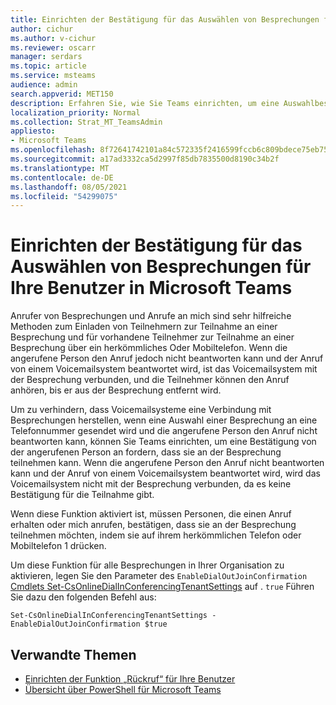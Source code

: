 ```yaml
---
title: Einrichten der Bestätigung für das Auswählen von Besprechungen für Ihre Benutzer in Microsoft Teams
author: cichur
ms.author: v-cichur
ms.reviewer: oscarr
manager: serdars
ms.topic: article
ms.service: msteams
audience: admin
search.appverid: MET150
description: Erfahren Sie, wie Sie Teams einrichten, um eine Auswahlbestätigung an fordern, um zu verhindern, dass Voicemailsysteme eine Verbindung mit Besprechungen herstellen, wenn die angerufene Person den Anruf nicht beantworten kann.
localization_priority: Normal
ms.collection: Strat_MT_TeamsAdmin
appliesto:
- Microsoft Teams
ms.openlocfilehash: 8f72641742101a84c572335f2416599fccb6c809bdece75eb75c4db6ff95067c
ms.sourcegitcommit: a17ad3332ca5d2997f85db7835500d8190c34b2f
ms.translationtype: MT
ms.contentlocale: de-DE
ms.lasthandoff: 08/05/2021
ms.locfileid: "54299075"
---
```

# <a name="set-up-meeting-dial-out-confirmation-for-your-users-in-microsoft-teams"></a>Einrichten der Bestätigung für das Auswählen von Besprechungen für Ihre Benutzer in Microsoft Teams

Anrufer von Besprechungen und Anrufe an mich sind sehr hilfreiche Methoden zum Einladen von Teilnehmern zur Teilnahme an einer Besprechung und für vorhandene Teilnehmer zur Teilnahme an einer Besprechung über ein herkömmliches Oder Mobiltelefon. Wenn die angerufene Person den Anruf jedoch nicht beantworten kann und der Anruf von einem Voicemailsystem beantwortet wird, ist das Voicemailsystem mit der Besprechung verbunden, und die Teilnehmer können den Anruf anhören, bis er aus der Besprechung entfernt wird.

Um zu verhindern, dass Voicemailsysteme eine Verbindung mit Besprechungen herstellen, wenn eine Auswahl einer Besprechung an eine Telefonnummer gesendet wird und die angerufene Person den Anruf nicht beantworten kann, können Sie Teams einrichten, um eine Bestätigung von der angerufenen Person an fordern, dass sie an der Besprechung teilnehmen kann. Wenn die angerufene Person den Anruf nicht beantworten kann und der Anruf von einem Voicemailsystem beantwortet wird, wird das Voicemailsystem nicht mit der Besprechung verbunden, da es keine Bestätigung für die Teilnahme gibt.

Wenn diese Funktion aktiviert ist, müssen Personen, die einen Anruf erhalten oder mich anrufen, bestätigen, dass sie an der Besprechung teilnehmen möchten, indem sie auf ihrem herkömmlichen Telefon oder Mobiltelefon 1 drücken.

Um diese Funktion für alle Besprechungen in Ihrer Organisation zu aktivieren, legen Sie den Parameter des ```EnableDialOutJoinConfirmation``` [Cmdlets Set-CsOnlineDialInConferencingTenantSettings](/powershell/module/skype/set-csonlinedialinconferencingtenantsettings?view=skype-ps) auf . ```true``` Führen Sie dazu den folgenden Befehl aus:

```
Set-CsOnlineDialInConferencingTenantSettings -EnableDialOutJoinConfirmation $true
```

## <a name="related-topics"></a>Verwandte Themen

- [Einrichten der Funktion „Rückruf“ für Ihre Benutzer](set-up-the-call-me-feature-for-your-users.md)
- [Übersicht über PowerShell für Microsoft Teams](teams-powershell-overview.md)